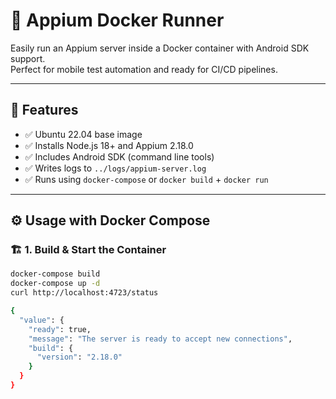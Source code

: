 # 🐳 Appium Docker Runner

Easily run an Appium server inside a Docker container with Android SDK support.  
Perfect for mobile test automation and ready for CI/CD pipelines.

---

## 🚀 Features

- ✅ Ubuntu 22.04 base image  
- ✅ Installs Node.js 18+ and Appium 2.18.0  
- ✅ Includes Android SDK (command line tools)  
- ✅ Writes logs to `../logs/appium-server.log`  
- ✅ Runs using `docker-compose` or `docker build` + `docker run`  

---

## ⚙️ Usage with Docker Compose

### 🏗 1. Build & Start the Container

```bash
docker-compose build
docker-compose up -d
curl http://localhost:4723/status

{
  "value": {
    "ready": true,
    "message": "The server is ready to accept new connections",
    "build": {
      "version": "2.18.0"
    }
  }
}
